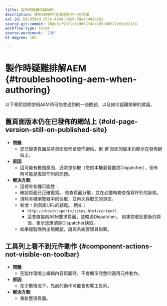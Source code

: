 ```yaml
---
title: 製作時疑難排解AEM
description: 使用AEM時可能會遇到的一些問題
exl-id: b9c0584d-255e-486d-b829-09e07499ecd2
source-git-commit: 90de3cf9bf1c949667f4de109d0b517c6be22184
workflow-type: tm+mt
source-wordcount: '235'
ht-degree: 10%

---
```


# 製作時疑難排解AEM {#troubleshooting-aem-when-authoring}

以下章節說明使用AEM時可能會遇到的一些問題，以及如何疑難排解的建議。

## 舊頁面版本仍在已發佈的網站上 {#old-page-version-still-on-published-site}

* **問題**:
   * 您已變更頁面並將頁面發佈至發佈網站，但 *舊* 頁面的版本仍顯示在發佈網站上。
* **原因**:
   * 這可能有數個原因，通常是快取（您的本機瀏覽器或Dispatcher），但有時可能是復寫佇列的問題。
* **解決方案**:
   * 這裡有各種可能性：
   * 確認頁面已正確復寫。 檢查頁面狀態，並在必要時檢查復寫佇列的狀態。
   * 清除本機瀏覽器中的快取，並再次存取您的頁面。
   * 新增 `?` 到頁面URL的結尾。 例如：
      * `http://<host>:<port>/sites.html/content?`
      * 這會直接向AEM要求頁面，並略過Dispatcher。 如果您收到更新的頁面，表示您應清除Dispatcher快取。
   * 如果複製隊列出現問題，請與系統管理員聯繫。

## 工具列上看不到元件動作 {#component-actions-not-visible-on-toolbar}

* **問題**:
   * 在製作環境上編輯內容頁面時，不會顯示完整的適用元件動作。
* **原因**:
   * 在少數情況下，先前的動作可能會影響工具列。
* **解決方案**:
   * 重新整理頁面。
